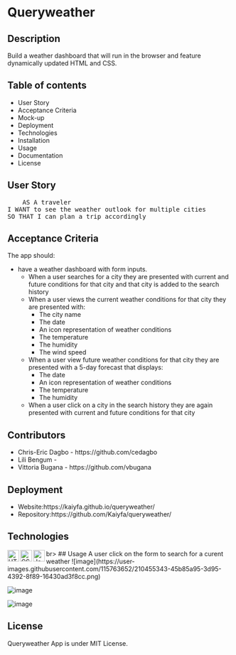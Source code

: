 # Queryweather

## Description
Build a weather dashboard that will run in the browser and feature dynamically updated HTML and CSS.

## Table of contents
<ul>
    <li>User Story</li>
    <li>Acceptance Criteria</li>
    <li>Mock-up</li>
    <li>Deployment</li>
    <li>Technologies</li>
    <li>Installation</li>
    <li>Usage</li>
    <li>Documentation</li>
    <li>License</li>
</ul>

## User Story
<pre>
    AS A traveler
I WANT to see the weather outlook for multiple cities
SO THAT I can plan a trip accordingly
</pre>

## Acceptance Criteria
The app should:
* have a weather dashboard with form inputs.
  * When a user searches for a city they are presented with current and future conditions for that city and that city is added to the search history
  * When a user views the current weather conditions for that city they are presented with:
    * The city name
    * The date
    * An icon representation of weather conditions
    * The temperature
    * The humidity
    * The wind speed
  * When a user view future weather conditions for that city they are presented with a 5-day forecast that displays:
    * The date
    * An icon representation of weather conditions
    * The temperature
    * The humidity
  * When a user click on a city in the search history they are again presented with current and future conditions for that city

## Contributors
<ul>
    <li>Chris-Eric Dagbo - https://github.com/cedagbo </li>
    <li>Lili Bengum - </li>
    <li>Vittoria Bugana - https://github.com/vbugana </li>
</ul>

## Deployment
<ul>
    <li>Website:https://kaiyfa.github.io/queryweather/</li>
    <li>Repository:https://github.com/Kaiyfa/queryweather/ </li>
</ul>

## Technologies
<img align="left" alt="HTML5" width="26px" src="https://cdn.jsdelivr.net/gh/devicons/devicon/icons/html5/html5-plain-wordmark.svg" />
<img align="left" alt="CSS3" width="26px" src="https://cdn.jsdelivr.net/gh/devicons/devicon/icons/css3/css3-plain-wordmark.svg" />
<img align="left" alt="JavaScript" width="26px" src="https://cdn.jsdelivr.net/gh/devicons/devicon/icons/javascript/javascript-original.svg" />
br>
## Usage
A user click on the form to search for a curent weather
![image](https://user-images.githubusercontent.com/115763652/210455343-45b85a95-3d95-4392-8f89-16430ad3f8cc.png)

![image](https://user-images.githubusercontent.com/115763652/210453716-e49165ff-05b1-4292-94c8-39d86949d250.png)

![image](https://user-images.githubusercontent.com/115763652/210454455-d5f0286d-1648-4871-acb8-6a2c35e17a07.png)
         

## License
Queryweather App is under MIT License.

          
          
